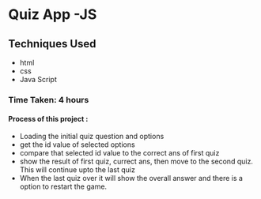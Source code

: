 # Quiz App -JS
## Techniques Used
- html
- css
- Java Script

### Time Taken: 4 hours

#### Process of this project : 
- Loading the initial quiz question and options
- get the id value of selected options
- compare that selected id value to the correct ans of first quiz
- show the result of first quiz, currect ans, then move to the second quiz. This will continue upto the last quiz
- When the last quiz over it will show the overall answer and there is a option to restart the game.  